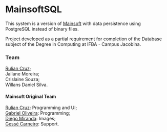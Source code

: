# MainsoftSQL

This system is a version of <a href="https://github.com/ruliancruz/mainsoft">Mainsoft</a> with data persistence using PostgreSQL instead of binary files.

Project developed as a partial requirement for completion of the Database subject of the Degree in Computing at IFBA - Campus Jacobina.

### Team
<a href="https://github.com/ruliancruz">Rulian Cruz</a>;<br>
Jailane Moreira;<br>
Crislaine Souza;<br>
Willans Daniel Silva.<br>

#### Mainsoft Original Team
<a href="https://github.com/ruliancruz">Rulian Cruz</a>: Programming and UI;
<br><a href="https://github.com/gacav-lab">Gabriel Oliveira</a>: Programming;
<br><a href="https://github.com/devdiegomiranda">Diego Miranda</a>: Images;
<br><a href="https://github.com/gessecarneiro">Gessé Carneiro</a>: Support.
